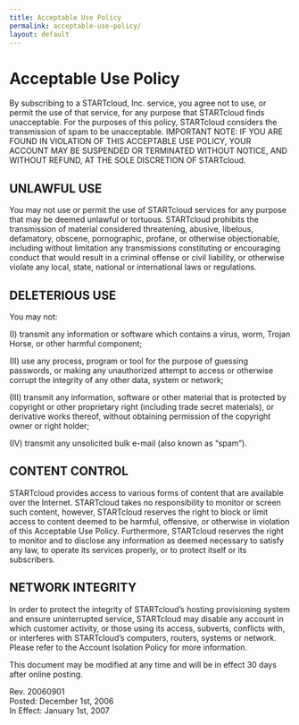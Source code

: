 ```yaml
---
title: Acceptable Use Policy
permalink: acceptable-use-policy/
layout: default
---
```

Acceptable Use Policy
===
By subscribing to a STARTcloud, Inc. service, you agree not to use, or permit the use of that service, for any purpose that STARTcloud finds unacceptable. For the purposes of this policy, STARTcloud considers the transmission of spam to be unacceptable. IMPORTANT NOTE: IF YOU ARE FOUND IN VIOLATION OF THIS ACCEPTABLE USE POLICY, YOUR ACCOUNT MAY BE SUSPENDED OR TERMINATED WITHOUT NOTICE, AND WITHOUT REFUND, AT THE SOLE DISCRETION OF STARTcloud.
 
UNLAWFUL USE
--- 
You may not use or permit the use of STARTcloud services for any purpose that may be deemed unlawful or tortuous. STARTcloud prohibits the transmission of material considered threatening, abusive, libelous, defamatory, obscene, pornographic, profane, or otherwise objectionable, including without limitation any transmissions constituting or encouraging conduct that would result in a criminal offense or civil liability, or otherwise violate any local, state, national or international laws or regulations.

 
DELETERIOUS USE
--- 
You may not:
 

(I) transmit any information or software which contains a virus, worm, Trojan Horse, or other harmful component;

(II) use any process, program or tool for the purpose of guessing passwords, or making any unauthorized attempt to access or otherwise corrupt the integrity of any other data, system or network;

(III) transmit any information, software or other material that is protected by copyright or other proprietary right (including trade secret materials), or derivative works thereof, without obtaining permission of the copyright owner or right holder;

(IV) transmit any unsolicited bulk e-mail (also known as “spam”).

CONTENT CONTROL
---
STARTcloud provides access to various forms of content that are available over the Internet. STARTcloud takes no responsibility to monitor or screen such content, however, STARTcloud reserves the right to block or limit access to content deemed to be harmful, offensive, or otherwise in violation of this Acceptable Use Policy. Furthermore, STARTcloud reserves the right to monitor and to disclose any information as deemed necessary to satisfy any law, to operate its services properly, or to protect itself or its subscribers.

NETWORK INTEGRITY
---
In order to protect the integrity of STARTcloud’s hosting provisioning system and ensure uninterrupted service, STARTcloud may disable any account in which customer activity, or those using its access, subverts, conflicts with, or interferes with STARTcloud’s computers, routers, systems or network. Please refer to the Account Isolation Policy for more information.

This document may be modified at any time and will be in effect 30 days after online posting.

Rev. 20060901  
Posted: December 1st, 2006  
In Effect: January 1st, 2007